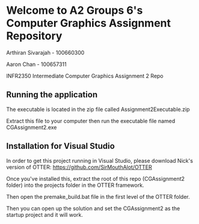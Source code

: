 # Welcome to A2 Groups 6's Computer Graphics Assignment Repository
 Arthiran Sivarajah - 100660300
 
 Aaron Chan - 100657311

 INFR2350 Intermediate Computer Graphics Assignment 2 Repo

## Running the application
 The executable is located in the zip file called Assignment2Executable.zip

 Extract this file to your computer then run the executable file named CGAssignment2.exe

## Installation for Visual Studio
 In order to get this project running in Visual Studio, please download Nick's version of OTTER: https://github.com/SirMouthAlot/OTTER

 Once you've installed this, extract the root of this repo (CGAssignment2 folder) into the projects folder in the OTTER framework.

 Then open the premake_build.bat file in the first level of the OTTER folder.

 Then you can open up the solution and set the CGAssignment2 as the startup project and it will work.
